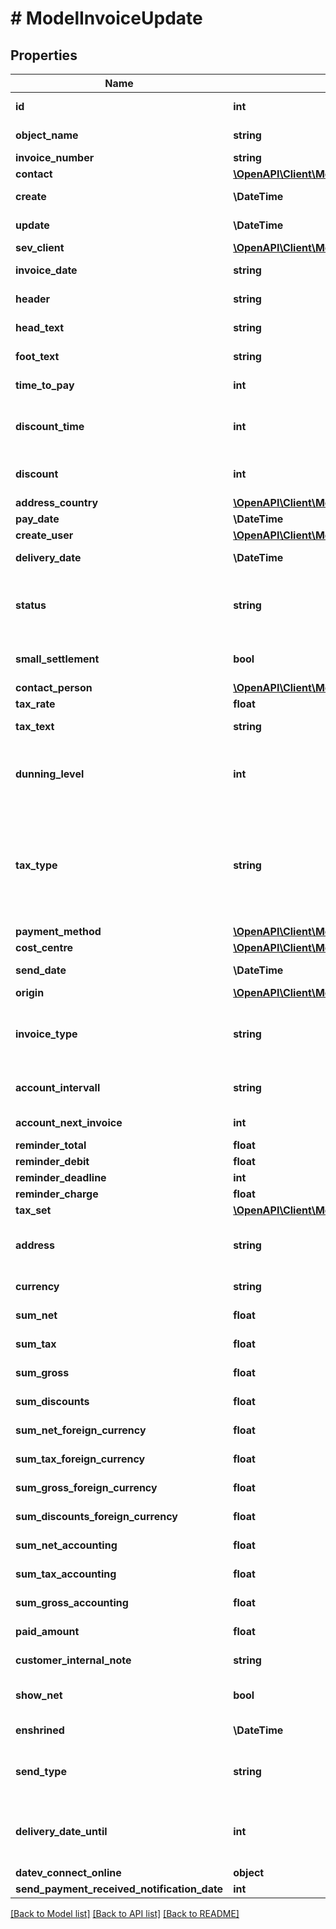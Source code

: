 # # ModelInvoiceUpdate

## Properties

Name | Type | Description | Notes
------------ | ------------- | ------------- | -------------
**id** | **int** | The invoice id | [optional] [readonly]
**object_name** | **string** | The invoice object name | [optional] [readonly]
**invoice_number** | **string** | The invoice number | [optional]
**contact** | [**\OpenAPI\Client\Model\ModelInvoiceUpdateContact**](ModelInvoiceUpdateContact.md) |  | [optional]
**create** | **\DateTime** | Date of invoice creation | [optional] [readonly]
**update** | **\DateTime** | Date of last invoice update | [optional] [readonly]
**sev_client** | [**\OpenAPI\Client\Model\ModelInvoiceUpdateSevClient**](ModelInvoiceUpdateSevClient.md) |  | [optional]
**invoice_date** | **string** | Needs to be provided as timestamp or dd.mm.yyyy | [optional]
**header** | **string** | Normally consist of prefix plus the invoice number | [optional]
**head_text** | **string** | Certain html tags can be used here to format your text | [optional]
**foot_text** | **string** | Certain html tags can be used here to format your text | [optional]
**time_to_pay** | **int** | The time the customer has to pay the invoice in days | [optional]
**discount_time** | **int** | If a value other than zero is used for the discount attribute,      you need to specify the amount of days for which the discount is granted. | [optional]
**discount** | **int** | If you want to give a discount, define the percentage here. Otherwise provide zero as value | [optional]
**address_country** | [**\OpenAPI\Client\Model\ModelCreditNoteAddressCountry**](ModelCreditNoteAddressCountry.md) |  | [optional]
**pay_date** | **\DateTime** | Needs to be timestamp or dd.mm.yyyy | [optional]
**create_user** | [**\OpenAPI\Client\Model\ModelCreditNoteCreateUser**](ModelCreditNoteCreateUser.md) |  | [optional]
**delivery_date** | **\DateTime** | Timestamp. This can also be a date range if you also use the attribute deliveryDateUntil | [optional]
**status** | **string** | Please have a look in our       &lt;a href&#x3D;&#39;https://api.sevdesk.de/#section/Types-and-status-of-invoices&#39;&gt;Types and status of invoice&lt;/a&gt;       to see what the different status codes mean | [optional]
**small_settlement** | **bool** | Defines if the client uses the small settlement scheme.      If yes, the invoice must not contain any vat | [optional]
**contact_person** | [**\OpenAPI\Client\Model\ModelInvoiceUpdateContactPerson**](ModelInvoiceUpdateContactPerson.md) |  | [optional]
**tax_rate** | **float** | Is overwritten by invoice position tax rates | [optional]
**tax_text** | **string** | A common tax text would be &#39;Umsatzsteuer 19%&#39; | [optional]
**dunning_level** | **int** | Defines how many reminders have already been sent for the invoice.      Starts with 1 (Payment reminder) and should be incremented by one every time another reminder is sent. | [optional]
**tax_type** | **string** | Tax type of the invoice. There are four tax types: 1. default - Umsatzsteuer ausweisen 2. eu - Steuerfreie innergemeinschaftliche Lieferung (Europäische Union) 3. noteu - Steuerschuldnerschaft des Leistungsempfängers (außerhalb EU, z. B. Schweiz) 4. custom - Using custom tax set 5. ss - Kleinunternehmer Tax rates are heavily connected to the tax type used. | [optional]
**payment_method** | [**\OpenAPI\Client\Model\ModelInvoiceUpdatePaymentMethod**](ModelInvoiceUpdatePaymentMethod.md) |  | [optional]
**cost_centre** | [**\OpenAPI\Client\Model\ModelInvoiceUpdateCostCentre**](ModelInvoiceUpdateCostCentre.md) |  | [optional]
**send_date** | **\DateTime** | The date the invoice was sent to the customer | [optional]
**origin** | [**\OpenAPI\Client\Model\ModelInvoiceUpdateOrigin**](ModelInvoiceUpdateOrigin.md) |  | [optional]
**invoice_type** | **string** | Type of the invoice. For more information on the different types, check       &lt;a href&#x3D;&#39;https://api.sevdesk.de/#section/Types-and-status-of-invoices&#39;&gt;this&lt;/a&gt; section | [optional]
**account_intervall** | **string** | The interval in which recurring invoices are due as ISO-8601 duration.&lt;br&gt;       Necessary attribute for all recurring invoices. | [optional]
**account_next_invoice** | **int** | Timestamp when the next invoice will be generated by this recurring invoice. | [optional]
**reminder_total** | **float** | Total reminder amount | [optional]
**reminder_debit** | **float** | Debit of the reminder | [optional]
**reminder_deadline** | **int** | Deadline of the reminder as timestamp | [optional]
**reminder_charge** | **float** | The additional reminder charge | [optional]
**tax_set** | [**\OpenAPI\Client\Model\ModelInvoiceUpdateTaxSet**](ModelInvoiceUpdateTaxSet.md) |  | [optional]
**address** | **string** | Complete address of the recipient including name, street, city, zip and country.       * Line breaks can be used and will be displayed on the invoice pdf. | [optional]
**currency** | **string** | Currency used in the invoice. Needs to be currency code according to ISO-4217 | [optional]
**sum_net** | **float** | Net sum of the invoice | [optional] [readonly]
**sum_tax** | **float** | Tax sum of the invoice | [optional] [readonly]
**sum_gross** | **float** | Gross sum of the invoice | [optional] [readonly]
**sum_discounts** | **float** | Sum of all discounts in the invoice | [optional] [readonly]
**sum_net_foreign_currency** | **float** | Net sum of the invoice in the foreign currency | [optional] [readonly]
**sum_tax_foreign_currency** | **float** | Tax sum of the invoice in the foreign currency | [optional] [readonly]
**sum_gross_foreign_currency** | **float** | Gross sum of the invoice in the foreign currency | [optional] [readonly]
**sum_discounts_foreign_currency** | **float** | Discounts sum of the invoice in the foreign currency | [optional] [readonly]
**sum_net_accounting** | **float** | Net accounting sum of the invoice. Is usually the same as sumNet | [optional] [readonly]
**sum_tax_accounting** | **float** | Tax accounting sum of the invoice. Is usually the same as sumTax | [optional] [readonly]
**sum_gross_accounting** | **float** | Gross accounting sum of the invoice. Is usually the same as sumGross | [optional] [readonly]
**paid_amount** | **float** | Amount which has already been paid for this invoice by the customer | [optional] [readonly]
**customer_internal_note** | **string** | Internal note of the customer. Contains data entered into field &#39;Referenz/Bestellnummer&#39; | [optional]
**show_net** | **bool** | If true, the net amount of each position will be shown on the invoice. Otherwise gross amount | [optional]
**enshrined** | **\DateTime** | Defines if and when invoice was enshrined. Enshrined invoices can not be manipulated. | [optional]
**send_type** | **string** | Type which was used to send the invoice. IMPORTANT: Please refer to the invoice section of the       *     API-Overview to understand how this attribute can be used before using it! | [optional]
**delivery_date_until** | **int** | If the delivery date should be a time range, another timestamp can be provided in this attribute       * to define a range from timestamp used in deliveryDate attribute to the timestamp used here. | [optional]
**datev_connect_online** | **object** | Internal attribute | [optional]
**send_payment_received_notification_date** | **int** | Internal attribute | [optional]

[[Back to Model list]](../../README.md#models) [[Back to API list]](../../README.md#endpoints) [[Back to README]](../../README.md)
